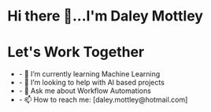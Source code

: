 
<div>
<h1>Hi there 👋...I'm Daley Mottley </h1>
  <div  align="left">
    <h1>Let's Work Together </h1>
   <ul>
     <li>- 🌱 I’m currently learning Machine Learning</li>
     <li>- 🤔 I’m looking to help with AI based projects</li>
     <li>- 💬 Ask me about Workflow Automations</li>
     <li>- 📫 How to reach me:  [daley.mottley@hotmail.com]</li>
   </ul>
  </div>
